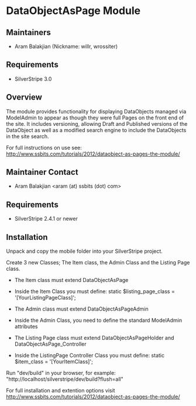# DataObjectAsPage Module #

## Maintainers

 * Aram Balakjian (Nickname: willr, wrossiter)
  <aram at aabweb dot co dot uk>

## Requirements

 * SilverStripe 3.0

## Overview ##

The module provides functionality for displaying DataObjects managed via ModelAdmin to appear as though they were 
full Pages on the front end of the site. It includes versioning, allowing Draft and Published versions of the DataObject
as well as a modified search engine to include the DataObjects in the site search.

For full instructions on use see: http://www.ssbits.com/tutorials/2012/dataobject-as-pages-the-module/

## Maintainer Contact

 * Aram Balakjian 
   <aram (at) ssbits (dot) com>

## Requirements

 * SilverStripe 2.4.1 or newer

## Installation

Unpack and copy the mobile folder into your SilverStripe project.

Create 3 new Classes; The Item class, the Admin Class and the Listing Page class.

* The Item class must extend DataObjectAsPage
- Inside the Item Class you must define: static $listing_page_class = '[YourListingPageClass]';

* The Admin class must extend DataObjectAsPageAdmin
- Inside the Admin Class, you need to define the standard ModelAdmin attributes

* The Listing Page class must extend DataObjectAsPageHolder and DataObjectAsPage_Controller
- Inside the ListingPage Controller Class you must define: static $item_class = '[YourItemClass]';


Run "dev/build" in your browser, for example: "http://localhost/silverstripe/dev/build?flush=all"

For full installation and extention options visit http://www.ssbits.com/tutorials/2012/dataobject-as-pages-the-module/